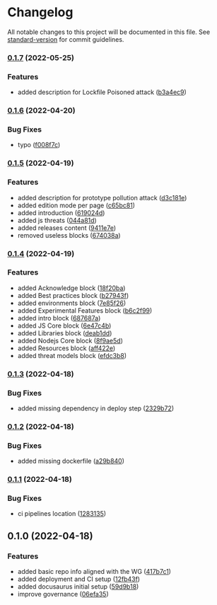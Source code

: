 # Changelog

All notable changes to this project will be documented in this file. See [standard-version](https://github.com/conventional-changelog/standard-version) for commit guidelines.

### [0.1.7](https://github.com/ulisesGascon/secure-nodejs-guidelines/compare/v0.1.6...v0.1.7) (2022-05-25)


### Features

* added description for Lockfile Poisoned attack ([b3a4ec9](https://github.com/ulisesGascon/secure-nodejs-guidelines/commits/b3a4ec9f079be3d07c24c811d74a5a2615572c64))

### [0.1.6](https://github.com/ulisesGascon/secure-nodejs-guidelines/compare/v0.1.5...v0.1.6) (2022-04-20)


### Bug Fixes

* typo  ([f008f7c](https://github.com/ulisesGascon/secure-nodejs-guidelines/commits/f008f7c95a9a0e5b8da68240f50f0c562709f65a))

### [0.1.5](https://github.com/ulisesGascon/secure-nodejs-guidelines/compare/v0.1.4...v0.1.5) (2022-04-19)


### Features

* added description for prototype pollution attack ([d3c181e](https://github.com/ulisesGascon/secure-nodejs-guidelines/commits/d3c181ec1bccf06bae8833f1d454396021c62fff))
* added edition mode per page ([c65bc81](https://github.com/ulisesGascon/secure-nodejs-guidelines/commits/c65bc815bb5fa42149365afcd0602b781650e541))
* added introduction ([619024d](https://github.com/ulisesGascon/secure-nodejs-guidelines/commits/619024df0ddd4ca1df6fe9c3b79b88d89092179d))
* added js threats ([044a81d](https://github.com/ulisesGascon/secure-nodejs-guidelines/commits/044a81d33dea9f6e335792ee8eb39e836bff085d))
* added releases content ([9411e7e](https://github.com/ulisesGascon/secure-nodejs-guidelines/commits/9411e7e380812a4d8f330497b774f6cc4b238e71))
* removed useless blocks ([674038a](https://github.com/ulisesGascon/secure-nodejs-guidelines/commits/674038a6cea662c5df96a4ceba4cfbf207815472))

### [0.1.4](https://github.com/ulisesGascon/secure-nodejs-guidelines/compare/v0.1.3...v0.1.4) (2022-04-19)


### Features

* added Acknowledge block ([18f20ba](https://github.com/ulisesGascon/secure-nodejs-guidelines/commits/18f20babb0c4ca0af482414dc7f7005af274bc1a))
* added Best practices block ([b27943f](https://github.com/ulisesGascon/secure-nodejs-guidelines/commits/b27943fb791f0f24db02c5b4e63eb9a74f03459b))
* added environments block ([7e85f26](https://github.com/ulisesGascon/secure-nodejs-guidelines/commits/7e85f2677dc4304dcf6b38385bc954543f203d35))
* added Experimental Features block ([b6c2f99](https://github.com/ulisesGascon/secure-nodejs-guidelines/commits/b6c2f99f04421a98a26b2b14bb658463f9536e40))
* added intro block ([687687a](https://github.com/ulisesGascon/secure-nodejs-guidelines/commits/687687a7d13c5ae52fe5c02ece47729f8b73fe8e))
* added JS Core block ([6e47c4b](https://github.com/ulisesGascon/secure-nodejs-guidelines/commits/6e47c4be5e8c786f2e2294301a1eafcf62138d54))
* added Libraries block ([deab1dd](https://github.com/ulisesGascon/secure-nodejs-guidelines/commits/deab1ddf5867834985bafa41f551bd259c6eb5c6))
* added Nodejs Core block ([8f9ae5d](https://github.com/ulisesGascon/secure-nodejs-guidelines/commits/8f9ae5d47337931d12e62458a7af47a6beee456f))
* added Resources block ([aff422e](https://github.com/ulisesGascon/secure-nodejs-guidelines/commits/aff422ec69ff926f474ef0b0f34fdd6d6e42a717))
* added threat models block ([efdc3b8](https://github.com/ulisesGascon/secure-nodejs-guidelines/commits/efdc3b86542541a821e3bb0680b2b07f2c241415))

### [0.1.3](https://github.com/ulisesGascon/secure-nodejs-guidelines/compare/v0.1.2...v0.1.3) (2022-04-18)


### Bug Fixes

* added missing dependency in deploy step ([2329b72](https://github.com/ulisesGascon/secure-nodejs-guidelines/commits/2329b72ccf557d61a5812af19074e011ff86d882))

### [0.1.2](https://github.com/ulisesGascon/secure-nodejs-guidelines/compare/v0.1.1...v0.1.2) (2022-04-18)


### Bug Fixes

* added missing dockerfile ([a29b840](https://github.com/ulisesGascon/secure-nodejs-guidelines/commits/a29b840a6133002d36537a5753024d3ec2446e97))

### [0.1.1](https://github.com/ulisesGascon/secure-nodejs-guidelines/compare/v0.1.0...v0.1.1) (2022-04-18)


### Bug Fixes

* ci pipelines location ([1283135](https://github.com/ulisesGascon/secure-nodejs-guidelines/commits/1283135be0ec02703b72a6d5a8e7c1a379e2d571))

## 0.1.0 (2022-04-18)


### Features

* added basic repo info aligned with the WG ([417b7c1](https://github.com/ulisesGascon/secure-nodejs-guidelines/commits/417b7c17e6a8730f86681393f7fdb367b11366e0))
* added deployment and CI setup ([12fb43f](https://github.com/ulisesGascon/secure-nodejs-guidelines/commits/12fb43fb7590f8ca205e03252d68becc0d33b53c))
* added docusaurus initial setup ([59d9b18](https://github.com/ulisesGascon/secure-nodejs-guidelines/commits/59d9b186e9599aa6ee22c020b1369d6fe3c662c5))
* improve governance ([06efa35](https://github.com/ulisesGascon/secure-nodejs-guidelines/commits/06efa35367214506faba5e600a6559efe31b5fd2))
